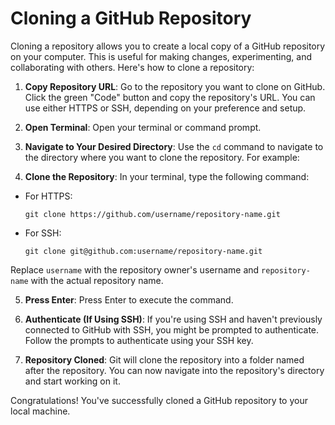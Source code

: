 # Cloning a GitHub Repository

Cloning a repository allows you to create a local copy of a GitHub repository on your computer. This is useful for making changes, experimenting, and collaborating with others. Here's how to clone a repository:

1. **Copy Repository URL**: Go to the repository you want to clone on GitHub. Click the green "Code" button and copy the repository's URL. You can use either HTTPS or SSH, depending on your preference and setup.

2. **Open Terminal**: Open your terminal or command prompt.

3. **Navigate to Your Desired Directory**: Use the `cd` command to navigate to the directory where you want to clone the repository. For example:

4. **Clone the Repository**: In your terminal, type the following command:
- For HTTPS:
  ```
  git clone https://github.com/username/repository-name.git
  ```
- For SSH:
  ```
  git clone git@github.com:username/repository-name.git
  ```
Replace `username` with the repository owner's username and `repository-name` with the actual repository name.

5. **Press Enter**: Press Enter to execute the command.

6. **Authenticate (If Using SSH)**: If you're using SSH and haven't previously connected to GitHub with SSH, you might be prompted to authenticate. Follow the prompts to authenticate using your SSH key.

7. **Repository Cloned**: Git will clone the repository into a folder named after the repository. You can now navigate into the repository's directory and start working on it.

Congratulations! You've successfully cloned a GitHub repository to your local machine.

